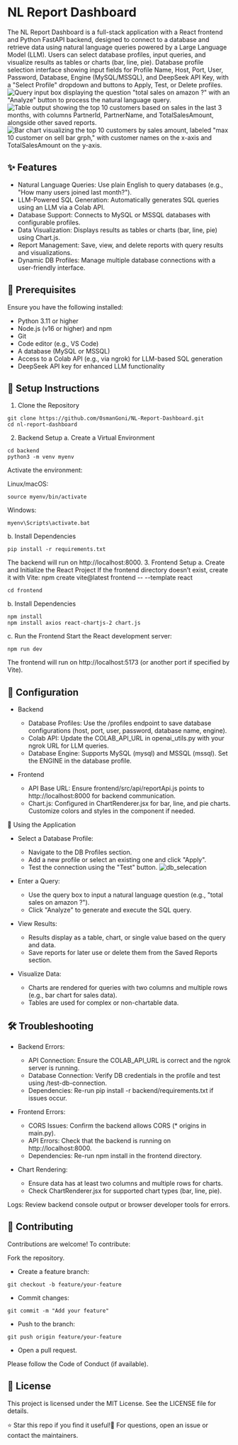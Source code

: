 # NL Report Dashboard
The NL Report Dashboard is a full-stack application with a React frontend and Python FastAPI backend, designed to connect to a database and retrieve data using natural language queries powered by a Large Language Model (LLM). Users can select database profiles, input queries, and visualize results as tables or charts (bar, line, pie).
Database profile selection interface showing input fields for Profile Name, Host, Port, User, Password, Database, Engine (MySQL/MSSQL), and DeepSeek API Key, with a "Select Profile" dropdown and buttons to Apply, Test, or Delete profiles.
![Query input box displaying the question "total sales on amazon ?" with an "Analyze" button to process the natural language query.](ui_picture/promt_box.png)
![Table output showing the top 10 customers based on sales in the last 3 months, with columns PartnerId, PartnerName, and TotalSalesAmount, alongside other saved reports.](ui_picture/table.png)
![Bar chart visualizing the top 10 customers by sales amount, labeled "max 10 customer on sell bar grph," with customer names on the x-axis and TotalSalesAmount on the y-axis.](ui_picture/graph.png)

## ✨ Features

- Natural Language Queries: Use plain English to query databases (e.g., "How many users joined last month?").
- LLM-Powered SQL Generation: Automatically generates SQL queries using an LLM via a Colab API.
- Database Support: Connects to MySQL or MSSQL databases with configurable profiles.
- Data Visualization: Displays results as tables or charts (bar, line, pie) using Chart.js.
- Report Management: Save, view, and delete reports with query results and visualizations.
- Dynamic DB Profiles: Manage multiple database connections with a user-friendly interface.


## 🔧 Prerequisites
Ensure you have the following installed:

- Python 3.11 or higher
- Node.js (v16 or higher) and npm
- Git
- Code editor (e.g., VS Code)
- A database (MySQL or MSSQL)
- Access to a Colab API (e.g., via ngrok) for LLM-based SQL generation
- DeepSeek API key for enhanced LLM functionality


## 🚀 Setup Instructions
1. Clone the Repository
```console
git clone https://github.com/0smanGoni/NL-Report-Dashboard.git
cd nl-report-dashboard
```

2. Backend Setup
a. Create a Virtual Environment
```console
cd backend
python3 -m venv myenv
```
Activate the environment:

Linux/macOS:
```console
source myenv/bin/activate
```
Windows:
```console
myenv\Scripts\activate.bat
```
b. Install Dependencies
```console
pip install -r requirements.txt
```
The backend will run on http://localhost:8000.
3. Frontend Setup
a. Create and Initialize the React Project
If the frontend directory doesn’t exist, create it with Vite:
npm create vite@latest frontend -- --template react
```console
cd frontend
```
b. Install Dependencies
```console
npm install
npm install axios react-chartjs-2 chart.js
```
c. Run the Frontend
Start the React development server:
```console
npm run dev
```
The frontend will run on http://localhost:5173 (or another port if specified by Vite).

## 🔑 Configuration
- Backend

  - Database Profiles: Use the /profiles endpoint to save database configurations (host, port, user, password, database name, engine).
  - Colab API: Update the COLAB_API_URL in openai_utils.py with your ngrok URL for LLM queries.
  - Database Engine: Supports MySQL (mysql) and MSSQL (mssql). Set the ENGINE in the database profile.

- Frontend

  - API Base URL: Ensure frontend/src/api/reportApi.js points to http://localhost:8000 for backend communication.
  - Chart.js: Configured in ChartRenderer.jsx for bar, line, and pie charts. Customize colors and styles in the component if needed.


🏃 Using the Application

- Select a Database Profile:

  - Navigate to the DB Profiles section.
  - Add a new profile or select an existing one and click "Apply".
  - Test the connection using the "Test" button.
  ![db_selecation](ui_picture/db_selecation.png)


- Enter a Query:

  - Use the query box to input a natural language question (e.g., "total sales on amazon ?").
  - Click "Analyze" to generate and execute the SQL query.


- View Results:

  - Results display as a table, chart, or single value based on the query and data.
  - Save reports for later use or delete them from the Saved Reports section.


- Visualize Data:

  - Charts are rendered for queries with two columns and multiple rows (e.g., bar chart for sales data).
  - Tables are used for complex or non-chartable data.


## 🛠️ Troubleshooting

- Backend Errors:

  - API Connection: Ensure the COLAB_API_URL is correct and the ngrok server is running.
  - Database Connection: Verify DB credentials in the profile and test using /test-db-connection.
  - Dependencies: Re-run pip install -r backend/requirements.txt if issues occur.


- Frontend Errors:

  - CORS Issues: Confirm the backend allows CORS (* origins in main.py).
  - API Errors: Check that the backend is running on http://localhost:8000.
  - Dependencies: Re-run npm install in the frontend directory.


- Chart Rendering:

  - Ensure data has at least two columns and multiple rows for charts.
  - Check ChartRenderer.jsx for supported chart types (bar, line, pie).


Logs: Review backend console output or browser developer tools for errors.



## 🤝 Contributing
Contributions are welcome! To contribute:

Fork the repository.

- Create a feature branch:
```console
git checkout -b feature/your-feature
```

- Commit changes:
```console
git commit -m "Add your feature"
```

- Push to the branch:
```console
git push origin feature/your-feature
```

- Open a pull request.


Please follow the Code of Conduct (if available).

## 📜 License
This project is licensed under the MIT License. See the LICENSE file for details.

⭐ Star this repo if you find it useful!📩 For questions, open an issue or contact the maintainers.
